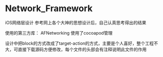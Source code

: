 # Network_Framework
iOS网络层设计 参考网上各个大神的思想设计后，自己认真思考得出的结果

使用的第三方库：
  AFNetworking
使用了cocoapod管理

设计中把block的方式改成了target-action的方式，主要是个人喜好，整个工程不大，可直接下载源码方便修改，每个文件的头部会有注释说明此文件的作用
